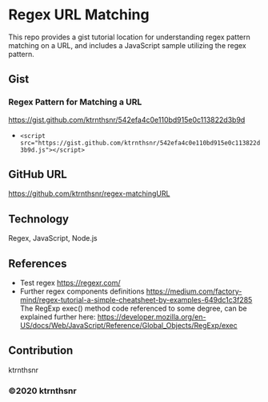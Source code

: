 # Regex URL Matching
This repo provides a gist tutorial location for understanding regex pattern matching on a URL, and includes a JavaScript sample utilizing the regex pattern.

## Gist 
### Regex Pattern for Matching a URL 
https://gist.github.com/ktrnthsnr/542efa4c0e110bd915e0c113822d3b9d


- `<script src="https://gist.github.com/ktrnthsnr/542efa4c0e110bd915e0c113822d3b9d.js"></script>`

## GitHub URL
https://github.com/ktrnthsnr/regex-matchingURL

## Technology
Regex, JavaScript, Node.js

## References
* Test regex https://regexr.com/
* Further regex components definitions https://medium.com/factory-mind/regex-tutorial-a-simple-cheatsheet-by-examples-649dc1c3f285
The RegExp exec() method code referenced to some degree, can be explained further here:
 https://developer.mozilla.org/en-US/docs/Web/JavaScript/Reference/Global_Objects/RegExp/exec

## Contribution
ktrnthsnr

### ©️2020 ktrnthsnr



